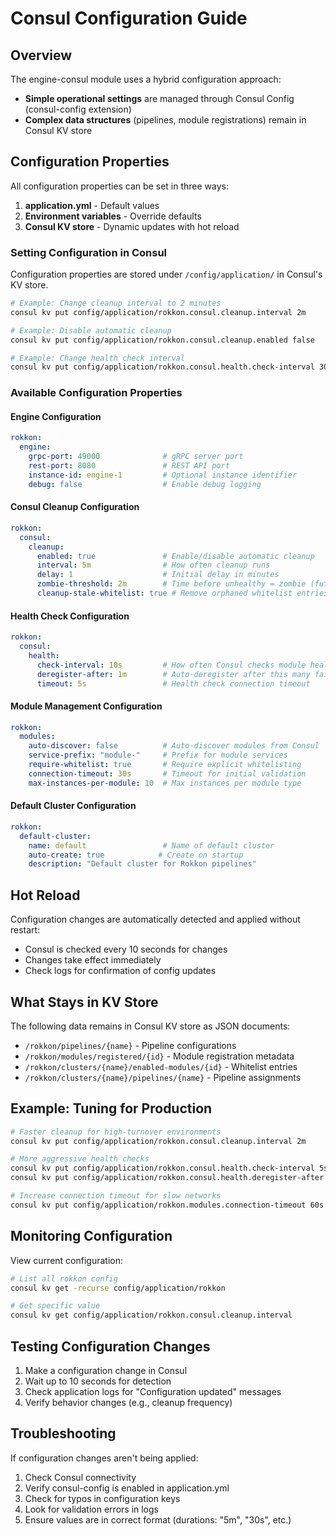 # Consul Configuration Guide

## Overview

The engine-consul module uses a hybrid configuration approach:
- **Simple operational settings** are managed through Consul Config (consul-config extension)
- **Complex data structures** (pipelines, module registrations) remain in Consul KV store

## Configuration Properties

All configuration properties can be set in three ways:
1. **application.yml** - Default values
2. **Environment variables** - Override defaults
3. **Consul KV store** - Dynamic updates with hot reload

### Setting Configuration in Consul

Configuration properties are stored under `/config/application/` in Consul's KV store.

```bash
# Example: Change cleanup interval to 2 minutes
consul kv put config/application/rokkon.consul.cleanup.interval 2m

# Example: Disable automatic cleanup
consul kv put config/application/rokkon.consul.cleanup.enabled false

# Example: Change health check interval
consul kv put config/application/rokkon.consul.health.check-interval 30s
```

### Available Configuration Properties

#### Engine Configuration
```yaml
rokkon:
  engine:
    grpc-port: 49000              # gRPC server port
    rest-port: 8080               # REST API port  
    instance-id: engine-1         # Optional instance identifier
    debug: false                  # Enable debug logging
```

#### Consul Cleanup Configuration
```yaml
rokkon:
  consul:
    cleanup:
      enabled: true               # Enable/disable automatic cleanup
      interval: 5m                # How often cleanup runs
      delay: 1                    # Initial delay in minutes
      zombie-threshold: 2m        # Time before unhealthy = zombie (future)
      cleanup-stale-whitelist: true # Remove orphaned whitelist entries
```

#### Health Check Configuration
```yaml
rokkon:
  consul:
    health:
      check-interval: 10s         # How often Consul checks module health
      deregister-after: 1m        # Auto-deregister after this many failures
      timeout: 5s                 # Health check connection timeout
```

#### Module Management Configuration
```yaml
rokkon:
  modules:
    auto-discover: false          # Auto-discover modules from Consul
    service-prefix: "module-"     # Prefix for module services
    require-whitelist: true       # Require explicit whitelisting
    connection-timeout: 30s       # Timeout for initial validation
    max-instances-per-module: 10  # Max instances per module type
```

#### Default Cluster Configuration
```yaml
rokkon:
  default-cluster:
    name: default                 # Name of default cluster
    auto-create: true            # Create on startup
    description: "Default cluster for Rokkon pipelines"
```

## Hot Reload

Configuration changes are automatically detected and applied without restart:
- Consul is checked every 10 seconds for changes
- Changes take effect immediately
- Check logs for confirmation of config updates

## What Stays in KV Store

The following data remains in Consul KV store as JSON documents:
- `/rokkon/pipelines/{name}` - Pipeline configurations
- `/rokkon/modules/registered/{id}` - Module registration metadata  
- `/rokkon/clusters/{name}/enabled-modules/{id}` - Whitelist entries
- `/rokkon/clusters/{name}/pipelines/{name}` - Pipeline assignments

## Example: Tuning for Production

```bash
# Faster cleanup for high-turnover environments
consul kv put config/application/rokkon.consul.cleanup.interval 2m

# More aggressive health checks
consul kv put config/application/rokkon.consul.health.check-interval 5s
consul kv put config/application/rokkon.consul.health.deregister-after 30s

# Increase connection timeout for slow networks
consul kv put config/application/rokkon.modules.connection-timeout 60s
```

## Monitoring Configuration

View current configuration:
```bash
# List all rokkon config
consul kv get -recurse config/application/rokkon

# Get specific value
consul kv get config/application/rokkon.consul.cleanup.interval
```

## Testing Configuration Changes

1. Make a configuration change in Consul
2. Wait up to 10 seconds for detection
3. Check application logs for "Configuration updated" messages
4. Verify behavior changes (e.g., cleanup frequency)

## Troubleshooting

If configuration changes aren't being applied:
1. Check Consul connectivity
2. Verify consul-config is enabled in application.yml
3. Check for typos in configuration keys
4. Look for validation errors in logs
5. Ensure values are in correct format (durations: "5m", "30s", etc.)